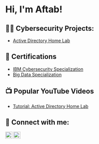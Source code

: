 <h1>Hi, I'm Aftab!</h1>

<h2>👨‍💻 Cybersecurity Projects:</h2>

  - [Active Directory Home Lab](https://github.com/aftab-khan89/ActiveDirectoryHomeLab/blob/main/README.md)

<h2>📜 Certifications</h2>

- [IBM Cybersecurity Specialization](https://www.credly.com/badges/7ba9d1be-eda9-4520-b042-25e718523fca)
- [Big Data Specialization](https://www.coursera.org/account/accomplishments/specialization/certificate/AT5RHAZMNNSG)

<h2>📺 Popular YouTube Videos</h2>

- [Tutorial: Active Directory Home Lab](https://www.youtube.com/watch?v=a83ASGn_V_s)


<h2> 🤳 Connect with me:</h2>

[<img align="left" alt="JoshMadakor | Twitter" width="22px" src="https://cdn.jsdelivr.net/npm/simple-icons@v3/icons/twitter.svg" />][twitter]
[<img align="left" alt="JoshMadakor | LinkedIn" width="22px" src="https://cdn.jsdelivr.net/npm/simple-icons@v3/icons/linkedin.svg" />][linkedin]


[twitter]: https://twitter.com/joshmadakor
[linkedin]: https://www.linkedin.com/in/aftab-khan89/

<!--
**joshmadakor1/joshmadakor1** is a ✨ _special_ ✨ repository because its `README.md` (this file) appears on your GitHub profile.

Here are some ideas to get you started:

- 🔭 I’m currently working on ...
- 🌱 I’m currently learning ...
- 👯 I’m looking to collaborate on ...
- 🤔 I’m looking for help with ...
- 💬 Ask me about ...
- 📫 How to reach me: ...
- 😄 Pronouns: ...
- ⚡ Fun fact: ...
-->
